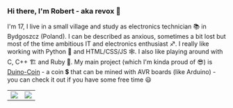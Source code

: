 ### Hi there, I'm Robert - aka revox 👋 
I'm 17, I live in a small village and study as electronics technician :books: in Bydgoszcz (Poland).
I can be described as anxious, sometimes a bit lost but most of the time ambitious IT and electronics enthusiast ♐.
I really like working with Python :snake: and HTML/CSS/JS :spider_web:. I also like playing around with C, C++ 🏗️ and Ruby :gem:. 
My main project (which I'm kinda proud of 😎) is [Duino-Coin](https://duinocoin.com) - a coin 💲 that can be mined with AVR boards (like Arduino) - you can check it out if you have some free time :smiley:

<table>
  <tr>
    <td>
      <img align="center" src="https://github-readme-stats.vercel.app/api/top-langs/?username=revoxhere&theme=radical" />
    </td>
    <td>
      <img align="center" src="https://github-readme-stats.vercel.app/api?username=revoxhere&show_icons=true&theme=radical" />
    </td>
  </tr>
</table>

